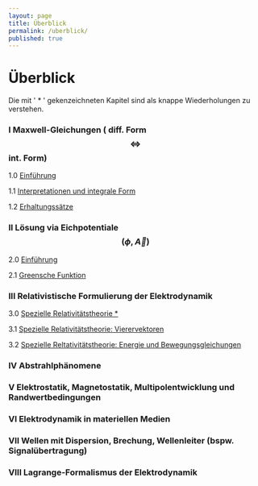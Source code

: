 ```yaml
---
layout: page
title: Überblick
permalink: /uberblick/
published: true
---
```

# Überblick

Die mit ' * ' gekenzeichneten Kapitel sind als knappe Wiederholungen zu verstehen.

### I Maxwell-Gleichungen ( diff. Form $$ \Longleftrightarrow $$ int. Form)

1.0 [Einführung](https://elektrodynamik.github.io/2018/04/12/1.0-Maxwell-Gleichungen-Einführung.html "Maxwell-Gleichungen: Einführung")

1.1 [Interpretationen und integrale Form](https://elektrodynamik.github.io/2018/04/17/1.1-Maxwell-Gleichungen-Interpretationen.html "Maxwell-Gleichungen: Interpretationen und integrale Form")

1.2 [Erhaltungssätze](https://elektrodynamik.github.io/2018/04/19/1.2-Maxwell-Gleichungen-Erhaltungssätze.html "Maxwell-Gleichungen: Erhaltungssätze")

### II Lösung via Eichpotentiale $$ (\phi , \vec A)  $$

2.0 [Einführung](https://elektrodynamik.github.io/2018/04/24/2.0-Entkopplung-via-Eichpotentiale-Einführung.html "Entkopplung via Eichpotentiale: Einführung")

2.1 [Greensche Funktion](https://elektrodynamik.github.io/2018/04/26/2.1-Entkopplung-via-Eichpotentiale-Greensche-Funktion.html "Entkopplung via Eichpotentiale: Greensche Funktion ")

### III Relativistische Formulierung der Elektrodynamik

3.0 [Spezielle Relativitätstheorie * ](https://elektrodynamik.github.io/2018/05/03/3.0-Spezielle-Relativitätstheorie.html "Spezielle Relativitätstheorie " ) 

3.1 [Spezielle Relativitätstheorie: Vierervektoren](https://elektrodynamik.github.io/2018/05/08/3.1-Spezielle-Relativitätstheorie-Vierervektoren.html "Spezielle Relativitätstheorie: Vierervektoren")

3.2 [Spezielle Reltativitätstheorie: Energie und Bewegungsgleichungen](https://elektrodynamik.github.io/2018/05/15/3.2-Spezielle-Reltativitätstheorie-Energie-und-Bewegungsgleichungen.html "3.2-Spezielle-Reltativitätstheorie-Energie-und-Bewegungsgleichungen")

### IV Abstrahlphänomene
### V Elektrostatik, Magnetostatik, Multipolentwicklung und Randwertbedingungen
### VI Elektrodynamik in materiellen Medien
### VII Wellen mit Dispersion, Brechung, Wellenleiter (bspw. Signalübertragung)
### VIII Lagrange-Formalismus der Elektrodynamik
